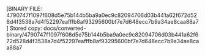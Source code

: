 [BINARY FILE: 4790747f1097f608d5e75b144b5ba9a0ec9c82094706d03b441a62f672d528d4f3538a7d4f52297eafffb8af93295600bf7e7d648ecc7b9a34ae8caa88a7]
Stored copy: docs/converted-binary/4790747f1097f608d5e75b144b5ba9a0ec9c82094706d03b441a62f672d528d4f3538a7d4f52297eafffb8af93295600bf7e7d648ecc7b9a34ae8caa88a7

